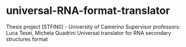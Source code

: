 # universal-RNA-format-translator
Thesis project [STFIN0] - University of Camerino Supervisor professors: Luca Tesei, Michela Quadrini Universal translator for RNA secondary structures format
